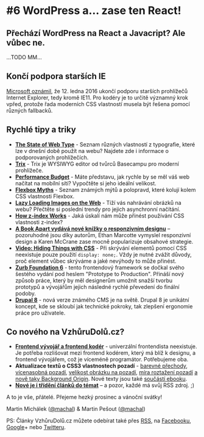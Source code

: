 # #6 WordPress a… zase ten React!

## Přechází WordPress na React a Javacript? Ale vůbec ne.

…TODO MM…


## Končí podpora starších IE 

[Microsoft oznámil](https://www.microsoft.com/en-us/WindowsForBusiness/End-of-IE-support), že 12. ledna 2016 ukončí podporu starších prohlížečů Internet Explorer, tedy kromě IE11. Pro kodéry je to určitě významný krok vpřed, protože řada moderních CSS vlastností musela být řešena pomocí různých fallbacků.


## Rychlé tipy a triky

- **[The State of Web Type](http://stateofwebtype.com/)** - Seznam různých vlastností z typografie, které lze v dnešní době použít na webu? Najdete zde i informace o podporovaných prohlížečích.
- **[Trix](http://trix-editor.org/)** - Trix je WYSIWYG editor od tvůrců Basecampu pro moderní prohlížeče.
- **[Performance Budget](http://www.performancebudget.io/)** - Máte představu, jak rychle by se měl váš web načítat na mobílní síti? Vypočtěte si jeho ideální velikost.
- **[Flexbox Myths](http://jonyablonski.com/2015/flexbox-myth-busting/)** - Seznam známých mýtů a polopravd, které kolují kolem CSS vlastnosti Flexbox.
- **[Lazy Loading Images on the Web](http://developer.telerik.com/featured/lazy-loading-images-on-the-web/)** - Tíží vás nahrávání obrázků na webu? Přečtěte si poslední trendy pro jejich asynchronní načítání.
- **[How z-index Works](http://bitsofco.de/how-z-index-works/)** - Jaká úskalí nám může přinést používání CSS vlastnosti z-index?
- **[A Book Apart vydává nové knížky o responzivním designu](http://abookapart.com/blogs/press/77559111-new-responsive-design-books-from-ethan-marcotte-karen-mcgrane)** – pozoruhodné jsou díky autorům, Ethan Marcotte vymyslel responzivní design a Karen McCrane zase mocně popularizuje obsahové strategie.
- **[Video: Hiding Things with CSS](https://www.youtube.com/watch?v=pLokyKj10Gw)** - Při skrývání elementů pomocí CSS neexistuje pouze použití `display: none;`. Vždy je nutné zvážit důvody, proč element vůbec skrýváme a jaké nevýhody to může přinést.
- **[Zurb Foundation 6](http://foundation.zurb.com/)** - tento frontendový framework se dočkal svého šestého vydání pod heslem "Prototype to Production". Přináší nový způsob práce, který by měl designerům umožnit snažší tvorbu prototypů a vývojářům jejich následné rychlé převedení do finální podoby.
- **[Drupal 8](https://www.drupal.org/8)** - nová verze známého CMS je na světě. Drupal 8 je unikátní koncept, kde se skloubí jak technické pokroky, tak zlepšení ergonomie práce pro uživatele.

## Co nového na VzhůruDolů.cz?

- **[Frontend vývojář a frontend kodér](http://www.vzhurudolu.cz/blog/42-frontend-koder-vyvojar)** - univerzální frontendista neexistuje.  Je potřeba rozlišovat mezi frontend kodérem, který má blíž k designu, a frontend vývojářem, což je víceméně programátor. Potřebujeme oba. 
- **Aktualizace textů o CSS3 vlastnostech pozadí** - [barevné přechody](http://www.vzhurudolu.cz/prirucka/css3-gradients), [vícenasobná pozadí](http://www.vzhurudolu.cz/prirucka/css3-multiple-backgrounds), [velikost obrázku na pozadí](http://www.vzhurudolu.cz/prirucka/css3-background-size), [míra roztažení pozadí](http://www.vzhurudolu.cz/prirucka/css3-background-clip) [a nově taky Background Origin](http://www.vzhurudolu.cz/prirucka/css3-background-origin). Nové texty jsou také [součástí ebooku](http://www.vzhurudolu.cz/ebook).
- **[Nové je i třídění článků do témat](http://www.vzhurudolu.cz/#temata)** – a pozor, každé má svůj RSS zdroj. ;)

A to je vše, přátelé. Přejeme hezký prosinec a vánoční svátky!

Martin Michálek ([@machal](http://www.twitter.com/machal)) & Martin Pešout ([@machal](http://www.twitter.com/martinpesout))

PS: Články VzhůruDolů.cz můžete odebírat také přes [RSS](http://www.vzhurudolu.cz/rss), na  [Facebooku](https://www.facebook.com/VzhuruDolu), [Google](https://plus.google.com/b/109221560773963108322/+VzhurudoluCz/posts)+ nebo [Twitteru](http://www.twitter.com/vzhurudolu).
